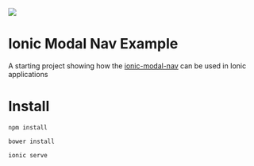 [![](https://img.shields.io/badge/seen%20on%20npm-v1.0.2-green.svg)](https://www.npmjs.com/package/ionic-modal-nav)


Ionic Modal Nav Example
=====================

A starting project showing how the [ionic-modal-nav](https://www.npmjs.com/package/ionic-modal-nav) can be used in Ionic applications

Install
===============

`npm install`

`bower install`

`ionic serve`